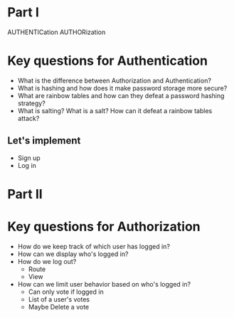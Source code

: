 # Part I

AUTHENTICation
AUTHORization

# Key questions for Authentication
*  What is the difference between Authorization and Authentication?
*  What is hashing and how does it make password storage more secure?
*  What are rainbow tables and how can they defeat a password hashing strategy?
*  What is salting? What is a salt? How can it defeat a rainbow tables attack?

## Let's implement
* Sign up
* Log in

# Part II

# Key questions for Authorization
* How do we keep track of which user has logged in?
* How can we display who's logged in?
* How do we log out?
  * Route
  * View
* How can we limit user behavior based on who's logged in?
  * Can only vote if logged in
  * List of a user's votes
  * Maybe Delete a vote

